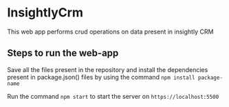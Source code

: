 # InsightlyCrm
This web app performs crud operations on data present in insightly CRM 

## Steps to run the web-app
Save all the files present in the repository and install the dependencies present in package.json() files by using the command `npm install package-name`

Run the command `npm start` to start the server on `https://localhost:5500`

